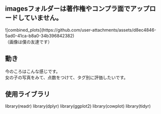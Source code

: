 <h2>imagesフォルダーは著作権やコンプラ面でアップロードしていません。</h2>
 ![combined_plots](https://github.com/user-attachments/assets/d8ec4846-5ad0-41ca-b8a0-34b396842382)
　<br>（画像は僕の友達です）
<h2>動き</h2>
今のころはこんな感じです。<br>
女の子の写真をみて、点数をつけて、タグ別に評価したいです。
<h2>使用ライブラリ</h2>
library(readr)
library(dplyr)
library(ggplot2)
library(cowplot)
library(tidyr) 
